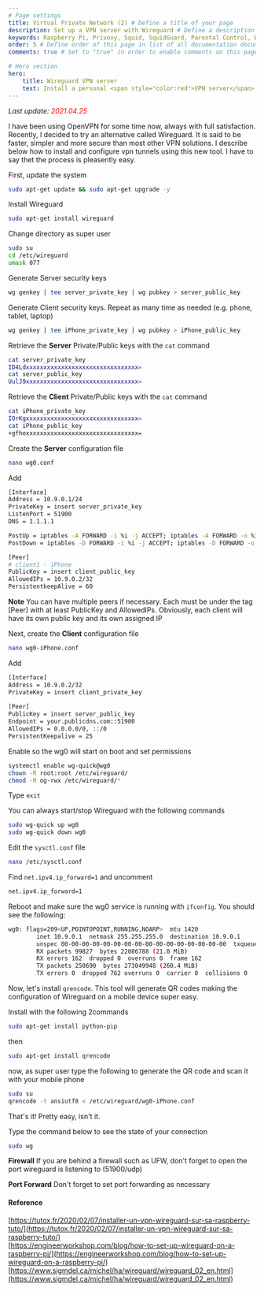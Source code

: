 ```yaml
---
# Page settings
title: Virtual Private Network (2) # Define a title of your page
description: Set up a VPN server with Wireguard # Define a description of your page
keywords: Raspberry Pi, Privoxy, Squid, SquidGuard, Parental Control, Web Filter, backup, rsnapshot, vpn, openvpn # Define keywords for search engines
order: 5 # Define order of this page in list of all documentation documents
comments: true # Set to "true" in order to enable comments on this page. Make sure you properly setup "disqus_forum_shortname" variable in "_config.yml"

# Hero section
hero:
    title: Wireguard VPN server
    text: Install a personal <span style="color:red">VPN server</span> with <span style="color:red">Wireguard</span>.
---
```


_Last update: <span style="color:red">2021.04.25</span>_

I have been using OpenVPN for some time now, always with full satisfaction. Recently, I decided to try an alternative called Wireguard. It is said to be faster, simpler and more secure than most other VPN solutions. I describe below how to install and configure vpn tunnels using this new tool. I have to say thet the process is pleasently easy. 

First, update the system

```bash
sudo apt-get update && sudo apt-get upgrade -y
```

Install Wireguard

```bash
sudo apt-get install wireguard
```

Change directory as super user

```bash
sudo su
cd /etc/wireguard
umask 077
```

Generate Server security keys

```bash
wg genkey | tee server_private_key | wg pubkey > server_public_key
```

Generate Client security keys. Repeat as many time as needed (e.g. phone, tablet, laptop)

```bash
wg genkey | tee iPhone_private_key | wg pubkey > iPhone_public_key
```

Retrieve the **Server** Private/Public keys with the `cat` command

```bash
cat server_private_key
ID4Ldxxxxxxxxxxxxxxxxxxxxxxxxxxxxxxxx=
cat server_public_key
UulJ9xxxxxxxxxxxxxxxxxxxxxxxxxxxxxxxx=
```

Retrieve the **Client** Private/Public keys with the `cat` command

```bash
cat iPhone_private_key
IOrKgxxxxxxxxxxxxxxxxxxxxxxxxxxxxxxxx=
cat iPhone_public_key
+gfhexxxxxxxxxxxxxxxxxxxxxxxxxxxxxxxx=
```

Create the **Server** configuration file

```bash
nano wg0.conf
```

Add

```bash
[Interface]
Address = 10.9.0.1/24
PrivateKey = insert server_private_key
ListenPort = 51900
DNS = 1.1.1.1

PostUp = iptables -A FORWARD -i %i -j ACCEPT; iptables -A FORWARD -o %i -j ACCEPT; iptables -t nat -A POSTROUTING -o eth0 -j MASQUERADE
PostDown = iptables -D FORWARD -i %i -j ACCEPT; iptables -D FORWARD -o %i -j ACCEPT; iptables -t nat -D POSTROUTING -o eth0 -j MASQUERADE

[Peer]
# client1 - iPhone
PublicKey = insert client_public_key
AllowedIPs = 10.9.0.2/32
PersistentkeepAlive = 60
```

<div class="callout callout--warning">
    <p><strong>Note</strong> You can have multiple peers if necessary. Each must be under the tag [Peer] with at least PublicKey and AllowedIPs. Obviously, each client will have its own public key and its own assigned IP</p>
</div>

Next, create the **Client** configuration file

```bash
nano wg0-iPhone.conf
```

Add

```bash
[Interface]
Address = 10.9.0.2/32
PrivateKey = insert client_private_key
    
[Peer]
PublicKey = insert server_public_key
Endpoint = your.publicdns.com::51900
AllowedIPs = 0.0.0.0/0, ::/0
PersistentKeepalive = 25
```

Enable so the wg0 will start on boot and set permissions

```bash
systemctl enable wg-quick@wg0
chown -R root:root /etc/wireguard/
chmod -R og-rwx /etc/wireguard/* 
```

Type `exit`

You can always start/stop Wireguard with the following commands

```bash
sudo wg-quick up wg0
sudo wg-quick down wg0
```

Edit the `sysctl.conf` file

```bash
nano /etc/sysctl.conf
```

Find `net.ipv4.ip_forward=1` and uncomment

```bash
net.ipv4.ip_forward=1
```

Reboot and make sure the wg0 service is running with `ifconfig`. You should see the following:

```bash
wg0: flags=209<UP,POINTOPOINT,RUNNING,NOARP>  mtu 1420
        inet 10.9.0.1  netmask 255.255.255.0  destination 10.9.0.1
        unspec 00-00-00-00-00-00-00-00-00-00-00-00-00-00-00-00  txqueuelen 1000  (UNSPEC)
        RX packets 99827  bytes 22086788 (21.0 MiB)
        RX errors 162  dropped 0  overruns 0  frame 162
        TX packets 250690  bytes 273049948 (260.4 MiB)
        TX errors 0  dropped 762 overruns 0  carrier 0  collisions 0
```

Now, let's install `qrencode`. This tool will generate QR codes making the configuration of Wireguard on a mobile device super easy.

Install with the following 2commands

```bash
sudo apt-get install python-pip
```

then

```bash
sudo apt-get install qrencode
```

now, as super user type the following to generate the QR code and scan it with your mobile phone

```bash
sudo su
qrencode -t ansiutf8 < /etc/wireguard/wg0-iPhone.conf
```

That's it! Pretty easy, isn't it.

Type the command below to see the state of your connection

```bash
sudo wg
```

<div class="callout callout--warning">
    <p><strong>Firewall</strong> If you are behind a firewall such as UFW, don't forget to open the port wireguard is listening to (51900/udp)</p>
</div>


<div class="callout callout--warning">
    <p><strong>Port Forward</strong> Don't forget to set port forwarding as necessary</p>
</div>


<div class="Reference"></div>

#### Reference

[https://tutox.fr/2020/02/07/installer-un-vpn-wireguard-sur-sa-raspberry-tuto/](https://tutox.fr/2020/02/07/installer-un-vpn-wireguard-sur-sa-raspberry-tuto/)<br />
[https://engineerworkshop.com/blog/how-to-set-up-wireguard-on-a-raspberry-pi/](https://engineerworkshop.com/blog/how-to-set-up-wireguard-on-a-raspberry-pi/)<br />
[https://www.sigmdel.ca/michel/ha/wireguard/wireguard_02_en.html](https://www.sigmdel.ca/michel/ha/wireguard/wireguard_02_en.html)<br />
